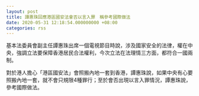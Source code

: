 ```yaml
---
layout: post
title: 譚惠珠回應港區國安法會否以言入罪　稱參考國際做法
date: 2020-05-31 12:18:54.000000000 +08:00
categories: rss
---
```


基本法委員會副主任譚惠珠出席一個電視節目時說，涉及國家安全的法律，權在中央，強調立法要保障香港居民合法權利，今次立法在法理情三方面，都符合一國兩制。

對於港人擔心「港區國安法」會照搬內地一套到香港，譚惠珠說，如果中央有心要照搬內地一套，就不會只規限4種罪行；至於會否出現以言入罪情況，譚惠珠說，參考國際做法。
